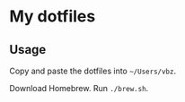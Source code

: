# My dotfiles

## Usage

Copy and paste the dotfiles into `~/Users/vbz`.

Download Homebrew. Run `./brew.sh`.
